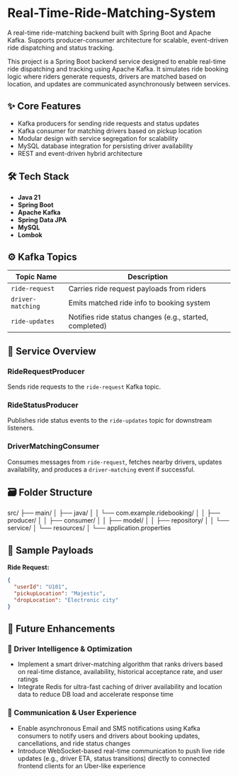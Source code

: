 # Real-Time-Ride-Matching-System
A real-time ride-matching backend built with Spring Boot and Apache Kafka. Supports producer-consumer architecture for scalable, event-driven ride dispatching and status tracking.
<br>

This project is a Spring Boot backend service designed to enable real-time ride dispatching and tracking using Apache Kafka. It simulates ride booking logic where riders generate requests, drivers are matched based on location, and updates are communicated asynchronously between services.

## ✨ Core Features

- Kafka producers for sending ride requests and status updates
- Kafka consumer for matching drivers based on pickup location
- Modular design with service segregation for scalability
- MySQL database integration for persisting driver availability
- REST and event-driven hybrid architecture

## 🛠️ Tech Stack

- **Java 21**
- **Spring Boot**
- **Apache Kafka**
- **Spring Data JPA**
- **MySQL**
- **Lombok**

## ⚙️ Kafka Topics

| Topic Name       | Description                                 |
|------------------|---------------------------------------------|
| `ride-request`   | Carries ride request payloads from riders   |
| `driver-matching`| Emits matched ride info to booking system   |
| `ride-updates`   | Notifies ride status changes (e.g., started, completed) |

## 🔁 Service Overview

### RideRequestProducer
Sends ride requests to the `ride-request` Kafka topic.

### RideStatusProducer
Publishes ride status events to the `ride-updates` topic for downstream listeners.

### DriverMatchingConsumer
Consumes messages from `ride-request`, fetches nearby drivers, updates availability, and produces a `driver-matching` event if successful.

## 🗃️ Folder Structure
src/ ├── main/ │   ├── java/ │   │   └── com.example.ridebooking/ │   │       ├── producer/ │   │       ├── consumer/ │   │       ├── model/ │   │       ├── repository/ │   │       └── service/ │   └── resources/ │       └── application.properties


## 🧪 Sample Payloads

**Ride Request:**
```json
{
  "userId": "U101",
  "pickupLocation": "Majestic",
  "dropLocation": "Electronic city"
}
```

## 📌 Future Enhancements

### 🚗 Driver Intelligence & Optimization
- Implement a smart driver-matching algorithm that ranks drivers based on real-time distance, availability, historical acceptance rate, and user ratings
- Integrate Redis for ultra-fast caching of driver availability and location data to reduce DB load and accelerate response time

### 📣 Communication & User Experience
- Enable asynchronous Email and SMS notifications using Kafka consumers to notify users and drivers about booking updates, cancellations, and ride status changes
- Introduce WebSocket-based real-time communication to push live ride updates (e.g., driver ETA, status transitions) directly to connected frontend clients for an Uber-like experience


